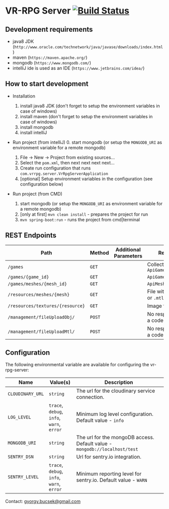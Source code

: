 # VR-RPG Server [![Build Status](https://travis-ci.org/vrpg/server.svg?branch=master)](https://travis-ci.org/vrpg/server)

## Development requirements
- java8 JDK (`http://www.oracle.com/technetwork/java/javase/downloads/index.html`)
- maven (`https://maven.apache.org/`)
- mongodb (`https://www.mongodb.com/`)
- intelliJ ide is used as an IDE (`https://www.jetbrains.com/idea/`)

## How to start development
- Installation
    1. install java8 JDK (don't forget to setup the environment variables in case of windows)
    2. install maven (don't forget to setup the environment variables in case of windows)
    3. install mongodb
    4. install intelliJ

- Run project (from intelliJ)
    0. start mongodb (or setup the `MONGODB_URI` as environment variable for a remote mongodb)
    1. File -> New -> Project from existing sources...
    2. Select the `pom.xml`, then next next next next...
    3. Create run configuration that runs `com.vrrpg.server.VrRpgServerApplication`
    4. [optional] Setup environment variables in the configuration (see configuration below)

- Run project (from CMD)
    1. start mongodb (or setup the `MONGODB_URI` as environment variable for a remote mongodb)
    2. [only at first] `mvn clean install` - prepares the project for run
    3. `mvn spring-boot:run` - runs the project from cmd|terminal

## REST Endpoints

|Path                            |Method|Additional Parameters|Response                          |
|--------------------------------|------|---------------------|----------------------------------|
|`/games`                        |`GET` |                     |Collection of `ApiGameDescription`|
|`/games/{game_id}`              |`GET` |                     |`ApiGameDescription`              |
|`/games/meshes/{mesh_id}`       |`GET` |                     |`ApiMeshDescription`              |
|`/resources/meshes/{mesh}`      |`GET` |                     |File with either `.obj` or `.mtl` extension|
|`/resources/textures/{resource}`|`GET` |                     |Image file                        |
|`/management/fileUploadObj/`    |`POST`|                     |No response. Just a code          |
|`/management/fileUploadMtl/`    |`POST`|                     |No response. Just a code          |

## Configuration

The following environmental variable are available for configuring the vr-rpg-server:

|Name                         |Value(s)      |Description                                      |
|-----------------------------|--------------|-------------------------------------------------|
|`CLOUDINARY_URL`             |`string`      |The url for the cloudinary service connection.   |
|`LOG_LEVEL`                  |`trace`, `debug`, <br /> `info`, `warn`, <br /> `error`|Minimum log level configuration. Default value - `info`|
|`MONGODB_URI`                |`string`      |The url for the mongoDB access. Default value - `mongodb://localhost/test`|
|`SENTRY_DSN`                 |`string`      |Url for sentry.io integration.                   |
|`SENTRY_LEVEL`               |`trace`, `debug`, <br /> `info`, `warn`, <br /> `error`|Minimum reporting level for sentry.io. Default value - `WARN`|

Contact:
gyorgy.bucsek@gmail.com
